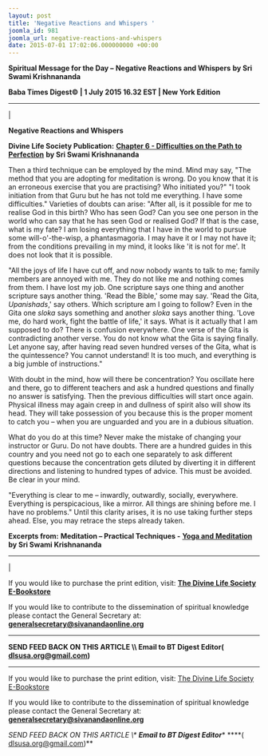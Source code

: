 ```yaml
---
layout: post
title: 'Negative Reactions and Whispers '
joomla_id: 981
joomla_url: negative-reactions-and-whispers
date: 2015-07-01 17:02:06.000000000 +00:00
---
```

  

















































**Spiritual Message for the Day –**  **Negative Reactions and Whispers**  **by Sri Swami Krishnananda**



**Baba Times Digest© | 1 July 2015 16.32 EST | New York Edition**

* * *

| 

**Negative Reactions and Whispers**

**Divine Life Society Publication:** [**Chapter 6 - Difficulties on the Path to Perfection**](http://www.swami-krishnananda.org/true/true_6.html) **by Sri Swami Krishnananda**

Then a third technique can be employed by the mind. Mind may say, "The method that you are adopting for meditation is wrong. Do you know that it is an erroneous exercise that you are practising? Who initiated you?" "I took initiation from that Guru but he has not told me everything. I have some difficulties." Varieties of doubts can arise: "After all, is it possible for me to realise God in this birth? Who has seen God? Can you see one person in the world who can say that he has seen God or realised God? If that is the case, what is my fate? I am losing everything that I have in the world to pursue some will-o'-the-wisp, a phantasmagoria. I may have it or I may not have it; from the conditions prevailing in my mind, it looks like 'it is not for me'. It does not look that it is possible.

"All the joys of life I have cut off, and now nobody wants to talk to me; family members are annoyed with me. They do not like me and nothing comes from them. I have lost my job. One scripture says one thing and another scripture says another thing. 'Read the Bible,' some may say. 'Read the Gita, _Upanishads_,' say others. Which scripture am I going to follow? Even in the Gita one _sloka_ says something and another _sloka_ says another thing. 'Love me, do hard work, fight the battle of life,' it says. What is it actually that I am supposed to do? There is confusion everywhere. One verse of the Gita is contradicting another verse. You do not know what the Gita is saying finally. Let anyone say, after having read seven hundred verses of the Gita, what is the quintessence? You cannot understand! It is too much, and everything is a big jumble of instructions."

With doubt in the mind, how will there be concentration? You oscillate here and there, go to different teachers and ask a hundred questions and finally no answer is satisfying. Then the previous difficulties will start once again. Physical illness may again creep in and dullness of spirit also will show its head. They will take possession of you because this is the proper moment to catch you – when you are unguarded and you are in a dubious situation.

What do you do at this time? Never make the mistake of changing your instructor or Guru. Do not have doubts. There are a hundred guides in this country and you need not go to each one separately to ask different questions because the concentration gets diluted by diverting it in different directions and listening to hundred types of advice. This must be avoided. Be clear in your mind.

"Everything is clear to me – inwardly, outwardly, socially, everywhere. Everything is perspicacious, like a mirror. All things are shining before me. I have no problems." Until this clarity arises, it is no use taking further steps ahead. Else, you may retrace the steps already taken.



**Excerpts from:**  **Meditation – Practical Techniques -** [**Yoga and Meditation**](http://www.dlshq.org/messages/yogamed.htm) **by Sri Swami Krishnananda**

****

 |



If you would like to purchase the print edition, visit: **[The Divine Life Society E-Bookstore](http://www.dlshq.org/download/download.htm)**

If you would like to contribute to the dissemination of spiritual knowledge please contact the General Secretary at: [](mailto:%20%3Cscript%20type=%27text/javascript%27%3E%20%3C%21--%20var%20prefix%20=%20%27ma%27%20+%20%27il%27%20+%20%27to%27;%20var%20path%20=%20%27hr%27%20+%20%27ef%27%20+%20%27=%27;%20var%20addy57016%20=%20%27generalsecretary%27%20+%20%27@%27;%20addy57016%20=%20addy57016%20+%20%27sivanandaonline%27%20+%20%27.%27%20+%20%27org%27;%20document.write%28%27%3Ca%20%27%20+%20path%20+%20%27%5C%27%27%20+%20prefix%20+%20%27:%27%20+%20addy57016%20+%20%27%5C%27%3E%27%29;%20document.write%28addy57016%29;%20document.write%28%27%3C%5C/a%3E%27%29;%20//--%3E%5Cn%20%3C/script%3E%3Cscript%20type=%27text/javascript%27%3E%20%3C%21--%20document.write%28%27%3Cspan%20style=%5C%27display:%20none;%5C%27%3E%27%29;%20//--%3E%20%3C/script%3EThis%20email%20address%20is%20being%20protected%20from%20spambots.%20You%20need%20JavaScript%20enabled%20to%20view%20it.%20%3Cscript%20type=%27text/javascript%27%3E%20%3C%21--%20document.write%28%27%3C/%27%29;%20document.write%28%27span%3E%27%29;%20//--%3E%20%3C/script%3E?subject=Contribution%20to%20Dissemination%20of%20Spiritual%20Knowledge) **generalsecretary@sivanandaonline.org**

****

**SEND FEED BACK ON THIS ARTICLE \\\ Email to BT Digest Editor[](mailto:%20%3Cscript%20type=%27text/javascript%27%3E%20%3C%21--%20var%20prefix%20=%20%27ma%27%20+%20%27il%27%20+%20%27to%27;%20var%20path%20=%20%27hr%27%20+%20%27ef%27%20+%20%27=%27;%20var%20addy72654%20=%20%27dlsusa.org%27%20+%20%27@%27;%20addy72654%20=%20addy72654%20+%20%27gmail%27%20+%20%27.%27%20+%20%27com%27;%20document.write%28%27%3Ca%20%27%20+%20path%20+%20%27%5C%27%27%20+%20prefix%20+%20%27:%27%20+%20addy72654%20+%20%27%5C%27%3E%27%29;%20document.write%28addy72654%29;%20document.write%28%27%3C%5C/a%3E%27%29;%20//--%3E%5Cn%20%3C/script%3E%3Cscript%20type=%27text/javascript%27%3E%20%3C%21--%20document.write%28%27%3Cspan%20style=%5C%27display:%20none;%5C%27%3E%27%29;%20//--%3E%20%3C/script%3EThis%20email%20address%20is%20being%20protected%20from%20spambots.%20You%20need%20JavaScript%20enabled%20to%20view%20it.%20%3Cscript%20type=%27text/javascript%27%3E%20%3C%21--%20document.write%28%27%3C/%27%29;%20document.write%28%27span%3E%27%29;%20//--%3E%20%3C/script%3E?subject=DLS%20Posts)( [dlsusa.org@gmail.com](mailto:dlsusa.org@gmail.com))**



* * *



  

If you would like to purchase the print edition, visit: [The Divine Life Society E-Bookstore](http://www.dlshq.org/download/download.htm)

If you would like to contribute to the dissemination of spiritual knowledge please contact the General Secretary at: **[generalsecretary@sivanandaonline.org](mailto:generalsecretary@sivanandaonline.org)**

**SEND FEED BACK ON THIS ARTICLE \\\**  **Email to BT Digest Editor**** [](mailto:%20%3Cscript%20type=%27text/javascript%27%3E%20%3C%21--%20var%20prefix%20=%20%27ma%27%20+%20%27il%27%20+%20%27to%27;%20var%20path%20=%20%27hr%27%20+%20%27ef%27%20+%20%27=%27;%20var%20addy72654%20=%20%27dlsusa.org%27%20+%20%27@%27;%20addy72654%20=%20addy72654%20+%20%27gmail%27%20+%20%27.%27%20+%20%27com%27;%20document.write%28%27%3Ca%20%27%20+%20path%20+%20%27%5C%27%27%20+%20prefix%20+%20%27:%27%20+%20addy72654%20+%20%27%5C%27%3E%27%29;%20document.write%28addy72654%29;%20document.write%28%27%3C%5C/a%3E%27%29;%20//--%3E%5Cn%20%3C/script%3E%3Cscript%20type=%27text/javascript%27%3E%20%3C%21--%20document.write%28%27%3Cspan%20style=%5C%27display:%20none;%5C%27%3E%27%29;%20//--%3E%20%3C/script%3EThis%20email%20address%20is%20being%20protected%20from%20spambots.%20You%20need%20JavaScript%20enabled%20to%20view%20it.%20%3Cscript%20type=%27text/javascript%27%3E%20%3C%21--%20document.write%28%27%3C/%27%29;%20document.write%28%27span%3E%27%29;%20//--%3E%20%3C/script%3E?subject=DLS%20Posts)****( [dlsusa.org@gmail.com](mailto:dlsusa.org@gmail.com))**  
